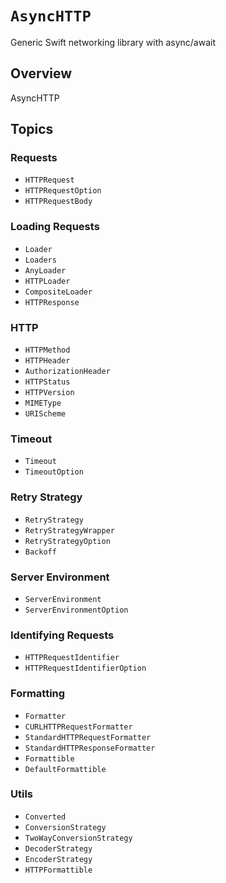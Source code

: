 # ``AsyncHTTP``

Generic Swift networking library with async/await

## Overview

AsyncHTTP

## Topics

### Requests

- ``HTTPRequest``
- ``HTTPRequestOption``
- ``HTTPRequestBody``

### Loading Requests

- ``Loader``
- ``Loaders``
- ``AnyLoader``
- ``HTTPLoader``
- ``CompositeLoader``
- ``HTTPResponse``

### HTTP

- ``HTTPMethod``
- ``HTTPHeader``
- ``AuthorizationHeader``
- ``HTTPStatus``
- ``HTTPVersion``
- ``MIMEType``
- ``URIScheme``

### Timeout

- ``Timeout``
- ``TimeoutOption``

### Retry Strategy

- ``RetryStrategy``
- ``RetryStrategyWrapper``
- ``RetryStrategyOption``
- ``Backoff``

### Server Environment

- ``ServerEnvironment``
- ``ServerEnvironmentOption``

### Identifying Requests

- ``HTTPRequestIdentifier``
- ``HTTPRequestIdentifierOption``

### Formatting

- ``Formatter``
- ``CURLHTTPRequestFormatter``
- ``StandardHTTPRequestFormatter``
- ``StandardHTTPResponseFormatter``
- ``Formattible``
- ``DefaultFormattible``

### Utils

- ``Converted``
- ``ConversionStrategy``
- ``TwoWayConversionStrategy``
- ``DecoderStrategy``
- ``EncoderStrategy``
- ``HTTPFormattible``
